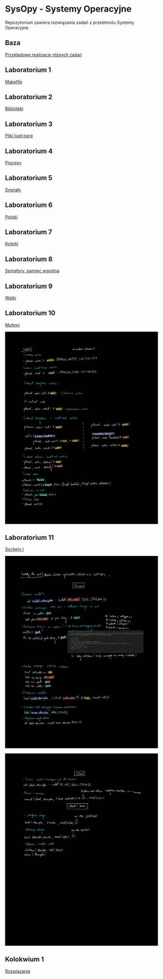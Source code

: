 # SysOpy - Systemy Operacyjne

Repozytorium zawiera rozwiązania zadań z przedmiotu Systemy Operacyjne.

## Baza
[Przykładowe realizacje różnych zadań](./Baza)

## Laboratorium 1
[Makefile](./lab1)

## Laboratorium 2
[Biblioteki](./lab2)

## Laboratorium 3 
[Pliki lustrzane](./lab3)

## Laboratorium 4
[Procesy](./lab4)

## Laboratorium 5
[Sygnały](./lab5)

## Laboratorium 6
[Potoki](./lab6)

## Laboratorium 7
[Kolejki](./lab7)

## Laboratorium 8
[Semafory, pamięć wspólna](./lab8)

## Laboratorium 9
[Wątki](./lab9)

## Laboratorium 10
[Mutexy](./lab10)

![Alt text](img/mutexy.jpg)

## Laboratorium 11
[Sockety I](./lab11)

![Alt text](img/sockety1.jpg)

![Alt text](img/sockety2.jpg)

## Kolokwium 1
[Rozwiązania](./kolokwium1%20(4.5))

